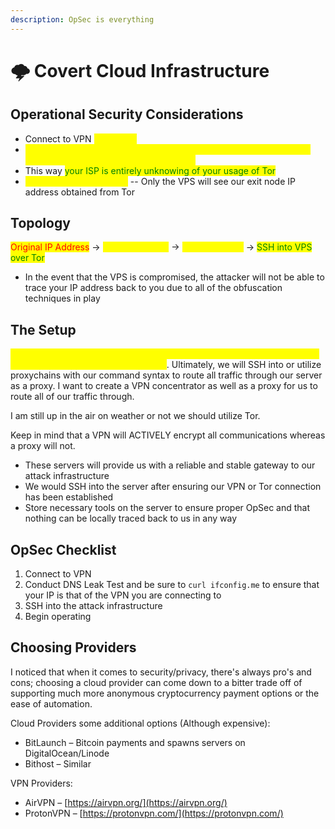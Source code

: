 ```yaml
---
description: OpSec is everything
---
```


# 🌩 Covert Cloud Infrastructure

## Operational Security Considerations <a href="#covertcloudinfrastructure-securityconsiderations" id="covertcloudinfrastructure-securityconsiderations"></a>

* Connect to VPN <mark style="color:yellow;">before Tor</mark>
* <mark style="color:yellow;">When using Tor, we need to be aware that the VPN IP address will be visible, not our actual external IP address</mark>
* This way <mark style="color:green;">your ISP is entirely unknowing of your usage of Tor</mark>
* <mark style="color:yellow;">Connect to VPS after Tor</mark> -- Only the VPS will see our exit node IP address obtained from Tor

## Topology

<mark style="color:red;">Original IP Address</mark> -> <mark style="color:yellow;">Connect to VPN</mark> -> <mark style="color:yellow;">Connect to Tor</mark> -> <mark style="color:green;">SSH into VPS over Tor</mark>

* In the event that the VPS is compromised, the attacker will not be able to trace your IP address back to you due to all of the obfuscation techniques in play

## The Setup <a href="#covertcloudinfrastructure-thesetup" id="covertcloudinfrastructure-thesetup"></a>

<mark style="color:yellow;">The infrastructure will consist of a multitude of technologies where we can establish a layered-security approach</mark>. Ultimately, we will SSH into or utilize proxychains with our command syntax to route all traffic through our server as a proxy. I want to create a VPN concentrator as well as a proxy for us to route all of our traffic through.

I am still up in the air on weather or not we should utilize Tor.

Keep in mind that a VPN will ACTIVELY encrypt all communications whereas a proxy will not.

* These servers will provide us with a reliable and stable gateway to our attack infrastructure
* We would SSH into the server after ensuring our VPN or Tor connection has been established
* Store necessary tools on the server to ensure proper OpSec and that nothing can be locally traced back to us in any way

## OpSec Checklist <a href="#covertcloudinfrastructure-opsecchecklist" id="covertcloudinfrastructure-opsecchecklist"></a>

1. Connect to VPN
2. Conduct DNS Leak Test and be sure to `curl ifconfig.me` to ensure that your IP is that of the VPN you are connecting to
3. SSH into the attack infrastructure
4. Begin operating

## Choosing Providers <a href="#covertcloudinfrastructure-choosingproviders" id="covertcloudinfrastructure-choosingproviders"></a>

I noticed that when it comes to security/privacy, there's always pro's and cons; choosing a cloud provider can come down to a bitter trade off of supporting much more anonymous cryptocurrency payment options or the ease of automation.

Cloud Providers some additional options (Although expensive):

* BitLaunch – Bitcoin payments and spawns servers on DigitalOcean/Linode
* Bithost – Similar

VPN Providers:

* AirVPN – [https://airvpn.org/](https://airvpn.org/)
* ProtonVPN – [https://protonvpn.com/](https://protonvpn.com/)

